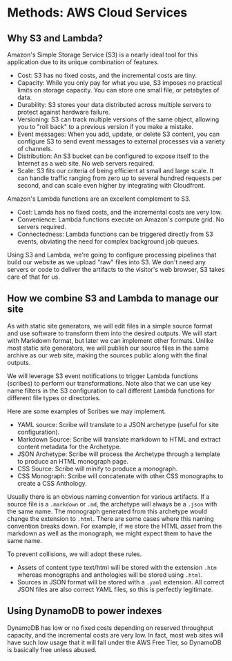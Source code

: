 # Methods: AWS Cloud Services

## Why S3 and Lambda?

Amazon's Simple Storage Service (S3) is a nearly ideal tool for this application
due to its unique combination of features.

* Cost: S3 has no fixed costs, and the incremental costs are tiny.
* Capacity: While you only pay for what you use, S3 imposes no practical limits
  on storage capacity. You can store one small file, or petabytes of data.
* Durability: S3 stores your data distributed across multiple servers to protect
  against hardware failure.
* Versioning: S3 can track multiple versions of the same object, allowing you to
  "roll back" to a previous version if you make a mistake.
* Event messages: When you add, update, or delete S3 content, you can configure
  S3 to send event messages to external processes via a variety of channels.
* Distribution: An S3 bucket can be configured to expose itself to the Internet
  as a web site. No web servers required.
* Scale: S3 fits our criteria of being efficient at small and large scale. It
  can handle traffic ranging from zero up to several hundred requests per
  second, and can scale even higher by integrating with Cloudfront.

Amazon's Lambda functions are an excellent complement to S3.

* Cost: Lamda has no fixed costs, and the incremental costs are very low.
* Convenience: Lambda functions execute on Amazon's compute grid. No servers
  required.
* Connectedness: Lambda functions can be triggered directly from S3 events,
  obviating the need for complex background job queues.

Using S3 and Lambda, we're going to configure processing pipelines that build
our website as we upload "raw" files into S3.  We don't need any servers or code
to deliver the artifacts to the visitor's web browser, S3 takes care of that for
us.

## How we combine S3 and Lambda to manage our site

As with static site generators, we will edit files in a simple source format and
use software to transform them into the desired outputs. We will start with
Markdown format, but later we can implement other formats. Unlike most static
site generators, we will publish our source files in the same archive as our web
site, making the sources public along with the final outputs.

We will leverage S3 event notifications to trigger Lambda functions (scribes) to
perform our transformations.  Note also that we can use key name filters in the
S3 configuration to call different Lambda functions for different file types or
directories.

Here are some examples of Scribes we may implement.

* YAML source: Scribe will translate to a JSON archetype (useful for site
  configuration).
* Markdown Source: Scribe will translate markdown to HTML and extract content
  metadata for the Archetype.
* JSON Archetype: Scribe will process the Archetype through a template to
  produce an HTML monograph page.
* CSS Source: Scribe will minify to produce a monograph.
* CSS Monograph: Scribe will concatenate with other CSS monographs to create a
  CSS Anthology.

Usually there is an obvious naming convention for various artifacts. If a source
file is a `.markdown` or `.md`, the archetype will always be a `.json` with the
same name. The monograph generated from this archetype would change the
extension to `.html`. There are some cases where this naming convention breaks
down. For example, if we store the HTML *asset* from the markdown as well as the
monograph, we might expect them to have the same name.

To prevent collisions, we will adopt these rules.

* Assets of content type text/html will be stored with the extension `.htm`
  whereas monographs and anthologies will be stored using `.html`.
* Sources in JSON format will be stored with a `.yaml` extension. All correct
  JSON files are also correct YAML files, so this is perfectly legitimate.

## Using DynamoDB to power indexes

DynamoDB has low or no fixed costs depending on reserved throughput
capacity, and the incremental costs are very low. In fact, most web sites will
have such low usage that it will fall under the AWS Free Tier, so DynamoDB is
basically free unless abused.

